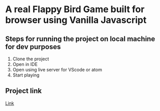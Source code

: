 # A real Flappy Bird Game built for browser using Vanilla Javascript

## Steps for running the project on local machine for dev purposes

1. Clone the project
2. Open in IDE
3. Open using live server for VScode or atom
4. Start playing



## Project link
[Link](https://sleepy-edison-b47cfd.netlify.app/)
